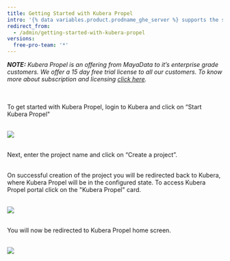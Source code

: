 ```yaml
---
title: Getting Started with Kubera Propel
intro: '{% data variables.product.prodname_ghe_server %} supports the same powerful API available on {% data variables.product.prodname_dotcom_the_website %} as well as its own set of API endpoints.'
redirect_from:
  - /admin/getting-started-with-kubera-propel
versions:
  free-pro-team: '*'
---
```


<i>
<b>
NOTE:</b> Kubera Propel is an offering from MayaData to it’s enterprise grade customers. We offer a 15 day free trial license to all our customers.  
To know more about subscription and licensing <a href="https://kubera-docs.mayadatastaging.io/en/free-pro-team@latest/desktop">click here</a>.
</i>


<br><br>
To get started with Kubera Propel, login to Kubera and click on “Start Kubera Propel"
<br><br>

<a href="/assets/images/propel_main.png"><img class="image-with-border" src="/assets/images/propel_main.png"></a>
<br><br> 

Next, enter the project name and click on “Create a project”. 
<br><br>

On successful creation of the project you will be redirected back to Kubera, where Kubera Propel will be in the configured state. To access Kubera Propel portal click on  the "Kubera Propel" card.
<br><br>


<a href="/assets/images/propel_license.png"><img class="image-with-border" src="/assets/images/propel_license.png"></a>
<br><br>

You will now be redirected to Kubera Propel home screen.
<br><br>


<a href="/assets/images/propel1.png"><img class="image-with-border" src="/assets/images/propel1.png"></a>
<br><br>
